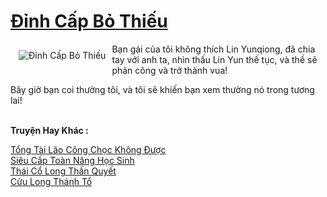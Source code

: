 <a href="https://truyenwiki.net/dinh-cap-bo-thieu.36636/" title="Đỉnh Cấp Bỏ Thiếu"><h1>Đỉnh Cấp Bỏ Thiếu</h1></a><div style="display:table"><img align="right" style="float: left; padding: 10px;" src="https://truyenwiki.net/a/img/str/src/36636.jpg" alt="Đỉnh Cấp Bỏ Thiếu">Bạn gái của tôi không thích Lin Yunqiong, đã chia tay với anh ta, nhìn thấu Lin Yun thế tục, và thề sẽ phản công và trở thành vua!<p></p> Bây giờ bạn coi thường tôi, và tôi sẽ khiến bạn xem thường nó trong tương lai!</div><p><br><b>Truyện Hay Khác :</b></p><a href="https://truyenwiki.net/tong-tai-lao-cong-choc-khong-duoc.36067/" alt="Tổng Tài Lão Công Chọc Không Được">Tổng Tài Lão Công Chọc Không Được</a><br/><a href="https://sangtacviet.wordpress.com/2020/10/22/sieu-cap-toan-nang-hoc-sinh/" alt="Siêu Cấp Toàn Năng Học Sinh">Siêu Cấp Toàn Năng Học Sinh</a><br/><a href="https://sangtacviet.wordpress.com/2020/10/22/thai-co-long-than-quyet/" alt="Thái Cổ Long Thần Quyết">Thái Cổ Long Thần Quyết</a><br/><a href="https://github.com/nownovels/wikidich/tree/master/truyenhay/35410" alt="Cửu Long Thánh Tổ">Cửu Long Thánh Tổ</a><br/>